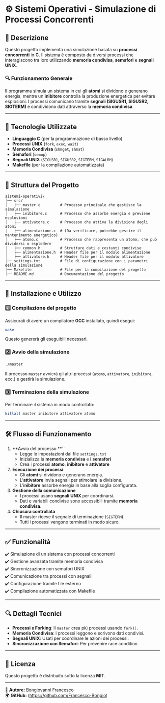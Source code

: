# ⚙️ Sistemi Operativi - Simulazione di Processi Concorrenti

## 📌 Descrizione

Questo progetto implementa una simulazione basata su **processi concorrenti** in **C**. Il sistema è composto da diversi processi che interagiscono tra loro utilizzando **memoria condivisa**, **semafori** e **segnali UNIX**.

### 🔍 Funzionamento Generale

Il programma simula un sistema in cui gli **atomi** si dividono e generano energia, mentre un **inibitore** controlla la produzione energetica per evitare esplosioni. I processi comunicano tramite **segnali (SIGUSR1, SIGUSR2, SIGTERM)** e condividono dati attraverso la **memoria condivisa**.

---

## 🚀 Tecnologie Utilizzate

- **Linguaggio C** (per la programmazione di basso livello)
- **Processi UNIX** (`fork`, `exec`, `wait`)
- **Memoria Condivisa** (`shmget`, `shmat`)
- **Semafori** (`semop`)
- **Segnali UNIX** (`SIGUSR1`, `SIGUSR2`, `SIGTERM`, `SIGALRM`)
- **Makefile** (per la compilazione automatizzata)

---

## 📂 Struttura del Progetto

```
sistemi-operativi/
│── src/
│   ├── master.c         # Processo principale che gestisce la simulazione
│   ├── inibitore.c      # Processo che assorbe energia e previene esplosioni
│   ├── attivatore.c     # Processo che attiva la divisione degli atomi
│   ├── alimentazione.c  # (Da verificare, potrebbe gestire il mantenimento energetico)
│   ├── atomo.c          # Processo che rappresenta un atomo, che può dividersi o esplodere
│   ├── common.h         # Strutture dati e costanti condivise
│   ├── alimentazione.h  # Header file per il modulo alimentazione
│   ├── attivatore.h     # Header file per il modulo attivatore
│── settings.txt         # File di configurazione con i parametri della simulazione
│── Makefile             # File per la compilazione del progetto
│── README.md            # Documentazione del progetto
```

---

## 🔧 Installazione e Utilizzo

### 1️⃣ Compilazione del progetto

Assicurati di avere un compilatore **GCC** installato, quindi esegui:

```sh
make
```

Questo genererà gli eseguibili necessari.

### 2️⃣ Avvio della simulazione

```sh
./master
```

Il processo `master` avvierà gli altri processi (`atomo`, `attivatore`, `inibitore`, ecc.) e gestirà la simulazione.

### 3️⃣ Terminazione della simulazione

Per terminare il sistema in modo controllato:

```sh
killall master inibitore attivatore atomo
```

---

## 🛠️ Flusso di Funzionamento

1. **Avvio del processo **``
   - Legge le impostazioni dal file `settings.txt`
   - Inizializza la **memoria condivisa** e i **semafori**
   - Crea i processi **atomo**, **inibitore** e **attivatore**
2. **Esecuzione dei processi**
   - Gli **atomi** si dividono e generano energia.
   - L’**attivatore** invia segnali per stimolare la divisione.
   - L’**inibitore** assorbe energia in base alla soglia configurata.
3. **Gestione della comunicazione**
   - I processi usano **segnali UNIX** per coordinarsi.
   - Dati e variabili condivise sono accessibili tramite **memoria condivisa**.
4. **Chiusura controllata**
   - Il master riceve il segnale di terminazione (`SIGTERM`).
   - Tutti i processi vengono terminati in modo sicuro.

---

## ✅ Funzionalità

✔️ Simulazione di un sistema con processi concorrenti\
✔️ Gestione avanzata tramite memoria condivisa\
✔️ Sincronizzazione con semafori UNIX\
✔️ Comunicazione tra processi con segnali\
✔️ Configurazione tramite file esterno\
✔️ Compilazione automatizzata con Makefile

---

## 🔍 Dettagli Tecnici

- **Processi e Forking**: Il `master` crea più processi usando `fork()`.
- **Memoria Condivisa**: I processi leggono e scrivono dati condivisi.
- **Segnali UNIX**: Usati per coordinare le azioni dei processi.
- **Sincronizzazione con Semafori**: Per prevenire race condition.

---

## 📜 Licenza

Questo progetto è distribuito sotto la licenza **MIT**.

---

📩 **Autore:** Bongiovanni Francesco\
🌍 **GitHub:** (https://github.com/Francesco-Bongio)


